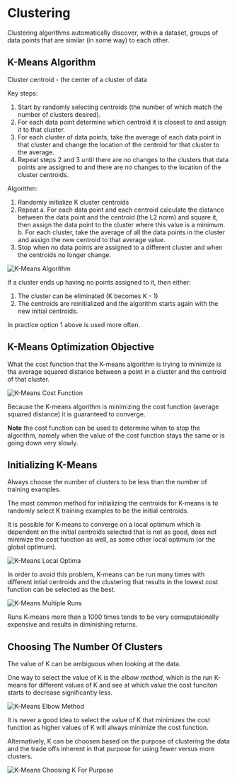 # Clustering

Clustering algorithms automatically discover, within a dataset, groups of data points that are similar (in some way) to each other.

## K-Means Algorithm

Cluster centroid - the center of a cluster of data

Key steps:

1. Start by randomly selecting centroids (the number of which match the number of clusters desired).
2. For each data point determine which centroid it is closest to and assign it to that cluster.
3. For each cluster of data points, take the average of each data point in that cluster and change the location of the centroid for that cluster to the average.
4. Repeat steps 2 and 3 until there are no changes to the clusters that data points are assigned to and there are no changes to the location of the cluster centroids.

Algorithm:

1. Randomly initialize K cluster centroids
2. Repeat
   a. For each data point and each centroid calculate the distance between the data point and the centroid (the L2 norm) and square it, then assign the data point to the cluster where this value is a minimum.
   b. For each cluster, take the average of all the data points in the cluster and assign the new centroid to that average value.
3. Stop when no data points are assigned to a different cluster and when the centroids no longer change.

![K-Means Algorithm](/K-MeansAlgorithm.PNG 'K-means algorithm')

If a cluster ends up having no points assigned to it, then either:

1. The cluster can be eliminated (K becomes K - 1)
2. The centroids are reinitialized and the algorithm starts again with the new initial centroids.

In practice option 1 above is used more often.

## K-Means Optimization Objective

What the cost function that the K-means algorithm is trying to minimize is tha average squared distance between a point in a cluster and the centroid of that cluster.

![K-Means Cost Function](/K-MeansCostFunction.PNG 'K-means optimization objective')

Because the K-means algorithm is minimizing the cost function (average squared distance) it is guaranteed to converge.

**Note** the cost function can be used to determine when to stop the algorithm, namely when the value of the cost function stays the same or is going down very slowly.

## Initializing K-Means

Always choose the number of clusters to be less than the number of training examples.

The most common method for initializing the centroids for K-means is to randomly select K training examples to be the initial centroids.

It is possible for K-means to converge on a local optimum which is dependent on the initial centroids selected that is not as good, does not minimize the cost function as well, as some other local optimum (or the global optimum).

![K-Means Local Optima](/K-MeansLocalOptima.PNG 'K-means local optima')

In order to avoid this problem, K-means can be run many times with different intial centroids and the clustering that results in the lowest cost function can be selected as the best.

![K-Means Multiple Runs](/K-MeansMultipleRuns.PNG 'K-means multiple runs to find best local optima')

Runs K-means more than a 1000 times tends to be very comuputaionally expensive and results in diminishing returns.

## Choosing The Number Of Clusters

The value of K can be ambiguous when looking at the data.

One way to select the value of K is the _elbow method_, which is the run K-means for different values of K and see at which value the cost funciton starts to decrease significantly less.

![K-Means Elbow Method](/K-MeansElbowMethod.PNG 'K-means elbow method')

It is never a good idea to select the value of K that minimizes the cost function as higher values of K will always minimize the cost function.

Alternatively, K can be choosen based on the purpose of clustering the data and the trade offs inherent in that purpose for using fewer versus more clusters.

![K-Means Choosing K For Purpose](/K-MeansChoosingKForPurpose.PNG 'Choosing K based on the purpose for clustering')
